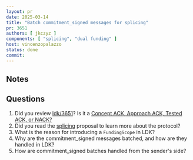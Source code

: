 ```yaml
---
layout: pr
date: 2025-03-14
title: "Batch commitment_signed messages for splicing"
pr: 3651
authors: [ jkczyz ]
components: [ "splicing", "dual funding" ]
host: vincenzopalazzo
status: done
commit:
---
```


## Notes

## Questions

1. Did you review [ldk/3651]? Is it a [Concept ACK, Approach ACK, Tested ACK, or NACK?](https://github.com/lightningdevkit/rust-lightning/blob/master/CONTRIBUTING.md#peer-review)
2. Did you read the [splicing](https://github.com/lightning/bolts/pull/1160) proposal to learn more about the protocol?
3. What is the reason for introducing a `FundingScope` in LDK?
4. Why are the commitment_signed messages batched, and how are they handled in LDK?
5. How are commitment_signed batches handled from the sender's side?

[ldk/3651]: https://github.com/lightningdevkit/rust-lightning/pull/3651
